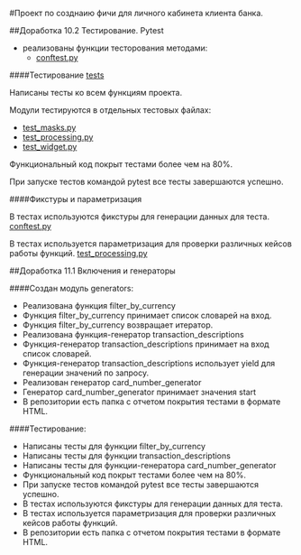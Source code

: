#Проект по созднаию фичи для личного кабинета клиента банка. 

##Доработка 10.2 Тестирование. Pytest

+ реализованы функции тесторования методами: 
  - [conftest.py](tests%2Fconftest.py) 

####Тестирование [tests](tests)

Написаны тесты ко всем функциям проекта.

Модули тестируются в отдельных тестовых файлах:
  - [test_masks.py](tests%2Ftest_masks.py)
  - [test_processing.py](tests%2Ftest_processing.py)
  - [test_widget.py](tests%2Ftest_widget.py)
 
Функциональный код покрыт тестами более чем на 80%.

При запуске тестов командой pytest все тесты завершаются успешно.

####Фикстуры и параметризация

В тестах используются фикстуры для генерации данных для теста.
[conftest.py](tests%2Fconftest.py) 

В тестах используется параметризация для проверки различных кейсов работы функций.
[test_processing.py](tests%2Ftest_processing.py)


##Доработка 11.1 Включения и генераторы

####Cоздан модуль generators:
- Реализована функция filter_by_currency
- Функция filter_by_currency принимает список словарей на вход.
- Функция filter_by_currency возвращает итератор.
- Реализована функция-генератор transaction_descriptions
- Функция-генератор transaction_descriptions  принимает на вход список словарей.
- Функция-генератор transaction_descriptions  использует yield  для генерации значений 
по запросу.
- Реализован генератор card_number_generator
- Генератор card_number_generator принимает значения start
- В репозитории есть папка с отчетом покрытия тестами в формате HTML.

####Тестирование:
- Написаны тесты для функции filter_by_currency
- Написаны тесты для функции transaction_descriptions
- Написаны тесты для функции-генератора card_number_generator
- Функциональный код покрыт тестами более чем на 80%.
- При запуске тестов командой pytest
 все тесты завершаются успешно.
- В тестах используются фикстуры для генерации данных для теста.
- В тестах используется параметризация для проверки различных кейсов работы функций.
- В репозитории есть папка с отчетом покрытия тестами в формате HTML.
